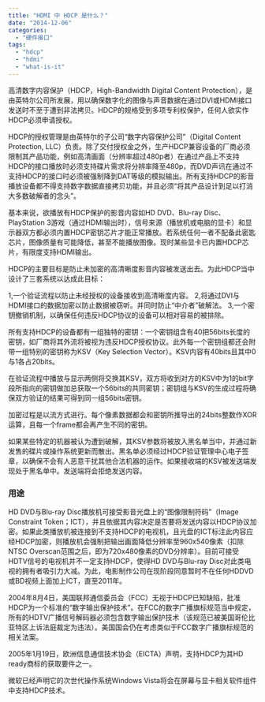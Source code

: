 ```yaml
---
title: "HDMI 中 HDCP 是什么？"
date: "2014-12-06"
categories: 
  - "硬件接口"
tags: 
  - "hdcp"
  - "hdmi"
  - "what-is-it"
---
```


高清数字内容保护（HDCP，High-Bandwidth Digital Content Protection），是由英特尔公司所发展，用以确保数字化的图像与声音数据在通过DVI或HDMI接口发送时不至于遭到非法拷贝。HDCP的规格受到多项专利权保护，任何人欲实作HDCP必须申请授权。

HDCP的授权管理是由英特尔的子公司“数字内容保护公司”（Digital Content Protection, LLC）负责。除了交付授权金之外，生产HDCP兼容设备的厂商必须限制其产品功能，例如高清画面（分辨率超过480p者）在通过产品上不支持HDCP的接口播放时必须支持碟片需求将分辨率降至480p，而DVD声讯在通过不支持HDCP的接口时必须被强制降到DAT等级的模拟输出。所有支持HDCP的影音播放设备都不得支持数字数据直接拷贝功能，并且必须“将其产品设计到足以打消大多数破解者的念头”。

基本来说，欲播放有HDCP保护的影音内容如HD DVD、Blu-ray Disc、PlayStation 3游戏（通过HDMI输出时），信号来源（播放机或电脑的显卡）和显示器双方都必须内置HDCP密钥芯片才能正常播放。若系统任何一者不配备此密匙芯片，图像质量有可能降低，甚至不能播放图像。现时某些显卡已内置HDCP芯片，有限度支持HDMI输出。

HDCP的主要目标是防止未加密的高清晰度影音内容被发送出去。为此HDCP当中设计了三套系统以达成此目标：

1,一个验证流程以防止未经授权的设备接收到高清晰度内容。 2,将通过DVI与HDMI接口的数据加密以防止数据被窃听。并同时防止“中介者”破解法。 3,一个密钥撤销机制，以确保任何违反HDCP协议的设备可以相对容易的被排除。

所有支持HDCP的设备都有一组独特的密钥：一个密钥组含有40把56bits长度的密钥，如厂商将其外流将被视为违反HDCP授权协议。此外每一个密钥组都还会附带一组特别的密钥称为KSV（Key Selection Vector）。KSV内容有40bits且其中0与1各占20bits。

在验证流程中播放与显示两侧将交换其KSV，双方将收到对方的KSV中为1的bit字段所指向的密钥做加总获取一个56bits的共同密钥；密钥组与KSV的生成过程将确保双方验证的结果可得到同一组56bits密钥。

加密过程是以流方式进行。每个像素数据都会和密钥所推导出的24bits整数作XOR运算，且每一个frame都会再产生不同的密钥。

如果某些特定的机器被认为遭到破解，其KSV参数将被放入黑名单当中，并通过新发售的碟片或操作系统更新而散出。黑名单必须经过HDCP验证管理中心电子签章，以确保不会有人恶意干扰其他合法机器的运作。如果接收端的KSV被发送端发现处于黑名单中。发送端将会拒绝发送内容。

### 用途

HD DVD与Blu-ray Disc播放机可接受影音光盘上的“图像限制符码”（Image Constraint Token；ICT），并且依据其内容决定是否要将发送内容以HDCP协议加密。如果此类播放机被连接到不支持HDCP的电视机，且光盘的ICT标注此内容应经HDCP加密，则播放机会强制把输出画面降低分辨率至960x540像素（扣除NTSC Overscan范围之后，即为720x480像素的DVD分辨率）。目前可接受HDTV信号的电视机并不一定支持HDCP，使得HD DVD与Blu-ray Disc对此类电视的拥有者吸引力大减。为此，电影制作公司在现阶段同意暂时不在任何HDDVD或BD视频上面加上ICT，直至2011年。

2004年8月4日，美国联邦通信委员会（FCC）无视于HDCP已知缺陷，批准HDCP为一个标准的“数字输出保护技术”。在FCC的数字广播旗标规范当中规定，所有的HDTV广播信号解码器必须包含数字输出保护技术（该规范已被美国哥伦比亚特区上诉法庭裁定为违法）。美国国会仍在考虑类似于FCC数字广播旗标规范的相关法案。

2005年1月19日，欧洲信息通信技术协会（EICTA）声明，支持HDCP为其HD ready商标的获取要件之一。

微软已经声明它的次世代操作系统Windows Vista将会在屏幕与显卡相关软件组件中支持HDCP技术。
